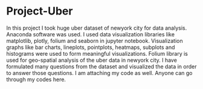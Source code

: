 # Project-Uber

In this project I took huge uber dataset of newyork city for data analysis. Anaconda software was used. I used data visualization libraries like matplotlib, plotly, folium and seaborn in jupyter notebook. Visualization graphs like  bar charts, lineplots, pointplots, heatmaps, subplots and histograms were used to form meaningful visualizations. Folium library is used for geo-spatial analysis of the uber data in newyork city. I have formulated many questions from the dataset and visualized the data in order to answer those questions. I am attaching my code as well. Anyone can go through my codes here. 
